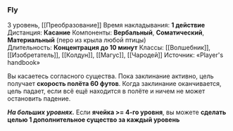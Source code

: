 ### Fly
3 уровень, [[Преобразование]]
Время накладывания: **1 действие**
Дистанция: **Касание**
Компоненты: **Вербальный**, **Соматический**, **Материальный** (перо из крыла любой птицы)
Длительность: **Концентрация до 10 минут**
Классы: [[Волшебник]], [[Изобретатель]], [[Колдун]], [[Магус]], [[Чародей]]
Источник: «Player's handbook»

Вы касаетесь согласного существа. Пока заклинание активно, цель получает **скорость полёта 60 футов**. Когда заклинание оканчивается, цель падает, если всё ещё находится в полёте и ничем не может остановить падение.

**_На больших уровнях._** Если **ячейка >= 4-го уровня**, вы можете **сделать целью 1 дополнительное существо за каждый уровень**